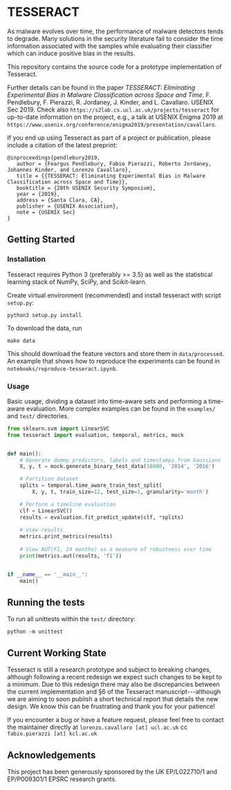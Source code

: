 # TESSERACT

As malware evolves over time, the performance of malware detectors tends to degrade. Many solutions in the security literature fail to consider the time information associated with the samples while evaluating their classifier which can induce positive bias in the results. 

This repository contains the source code for a prototype implementation of Tesseract.  

Further details can be found in the paper *TESSERACT: Eliminating Experimental Bias in Malware Classification across Space and Time*. F.  Pendlebury, F. Pierazzi, R. Jordaney, J. Kinder, and L. Cavallaro.  USENIX Sec 2019. Check also `https://s2lab.cs.ucl.ac.uk/projects/tesseract` for up-to-date information on the project, e.g., a talk at USENIX Enigma 2019 at `https://www.usenix.org/conference/enigma2019/presentation/cavallaro`.

If you end up using Tesseract as part of a project or publication, please include a citation of the latest preprint: 

```
@inproceedings{pendlebury2019,
   author = {Feargus Pendlebury, Fabio Pierazzi, Roberto Jordaney, Johannes Kinder, and Lorenzo Cavallaro},
   title = {{TESSERACT: Eliminating Experimental Bias in Malware Classification across Space and Time}},
   booktitle = {28th USENIX Security Symposium},
   year = {2019},
   address = {Santa Clara, CA},
   publisher = {USENIX Association},
   note = {USENIX Sec}
}
```

## Getting Started 

### Installation

Tesseract requires Python 3 (preferably >= 3.5) as well as the statistical learning stack of NumPy, SciPy, and Scikit-learn. 

Create virtual environment (recommended) and install tesseract with script `setup.py`:

```shell
python3 setup.py install 
```

To download the data, run

```shell
make data
```

This should download the feature vectors and store them in
`data/processed`. An example that shows how to reproduce the experiments can be found in
`notebooks/reproduce-tesseract.ipynb`.

### Usage 

Basic usage, dividing a dataset into time-aware sets and performing a time-aware evaluation. 
More complex examples can be found in the `examples/` and `test/` directories. 

```python
from sklearn.svm import LinearSVC
from tesseract import evaluation, temporal, metrics, mock


def main():
    # Generate dummy predictors, labels and timestamps from Gaussians
    X, y, t = mock.generate_binary_test_data(10000, '2014', '2016')

    # Partition dataset
    splits = temporal.time_aware_train_test_split(
        X, y, t, train_size=12, test_size=1, granularity='month')

    # Perform a timeline evaluation
    clf = LinearSVC()
    results = evaluation.fit_predict_update(clf, *splits)
    
    # View results 
    metrics.print_metrics(results)
    
    # View AUT(F1, 24 months) as a measure of robustness over time 
    print(metrics.aut(results, 'f1'))


if __name__ == '__main__':
    main()

```

## Running the tests 

To run all unittests within the `test/` directory: 

```shell 
python -m unittest 
```

## Current Working State 

Tesseract is still a research prototype and subject to breaking changes, although following a recent redesign we 
expect such changes to be kept to a minimum. Due to this redesign there may also be discrepancies between the current 
implementation and §6 of the Tesseract manuscript---although we are aiming to soon publish a short technical report
that details the new design. We know this can be frustrating and thank you for your patience!

If you encounter a bug or have a feature request, please feel free to contact the maintainer directly 
at `lorenzo.cavallaro [at] ucl.ac.uk` cc `fabio.pierazzi [at] kcl.ac.uk`


## Acknowledgements 

This project has been generously sponsored by the UK EP/L022710/1 and EP/P009301/1 EPSRC research grants.
